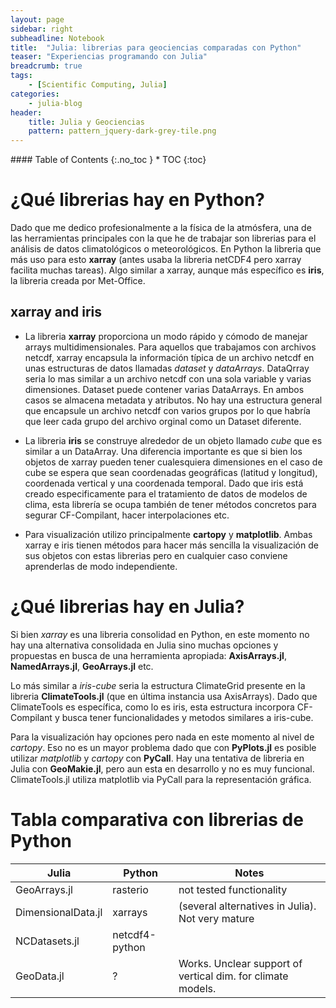 ```yaml
---
layout: page
sidebar: right
subheadline: Notebook
title:  "Julia: librerias para geociencias comparadas con Python"
teaser: "Experiencias programando con Julia"
breadcrumb: true
tags:
    - [Scientific Computing, Julia]
categories:
    - julia-blog
header:
    title: Julia y Geociencias
    pattern: pattern_jquery-dark-grey-tile.png
---
```


<section id="table-of-contents" class="toc">
<div class="panel radius" markdown="1">
#### Table of Contents
{:.no_toc }
*  TOC
{:toc}
</div>
</section><!-- /#table-of-contents -->


# ¿Qué librerias hay en Python?

Dado que me dedico profesionalmente a la física de la atmósfera, 
una de las herramientas principales con la que he de trabajar son
librerias para el análisis de datos climatológicos o meteorológicos.
En Python la libreria que más uso para esto **xarray** (antes
usaba la libreria netCDF4 pero xarray facilita muchas tareas). Algo
similar a xarray, aunque más específico es **iris**, la libreria creada
por Met-Office. 

## xarray and iris

- La libreria **xarray** proporciona un modo rápido y cómodo de manejar arrays multidimensionales.
Para aquellos que trabajamos con archivos netcdf, xarray encapsula la información típica de un archivo netcdf
en unas estructuras de datos llamadas *dataset* y *dataArrays*. DataQrray seria lo mas similar
a un archivo netcdf con una sola variable y varias dimensiones. Dataset
puede contener varias DataArrays. En ambos casos se almacena metadata y atributos. No hay una 
estructura general que encapsule un archivo netcdf con varios grupos por lo que habría que leer
cada grupo del archivo orginal como un Dataset diferente.

- La libreria **iris** se construye alrededor de un objeto llamado *cube* que es
similar a un DataArray. Una diferencia importante es que si bien los objetos de xarray pueden tener cualesquiera
dimensiones en el caso de cube se espera que sean coordenadas geográficas (latitud y longitud), coordenada vertical y una
coordenada temporal. Dado que iris está creado especificamente para 
el tratamiento de datos de modelos de clima, esta librería se ocupa también
de tener métodos concretos para segurar CF-Compilant, hacer interpolaciones etc.

- Para visualización utilizo principalmente **cartopy** y **matplotlib**. Ambas xarray e iris tienen métodos para hacer más sencilla
la visualización de sus objetos con estas librerias pero en cualquier caso conviene aprenderlas de modo independiente.

# ¿Qué librerias hay en Julia?

Si bien *xarray* es una libreria consolidad en Python, en este momento no hay una alternativa consolidada en Julia sino
muchas opciones y propuestas en busca de una herramienta apropiada: **AxisArrays.jl**, **NamedArrays.jl**, **GeoArrays.jl** etc.

Lo más similar a *iris-cube* seria la estructura ClimateGrid presente en la libreria
**ClimateTools.jl** (que en última instancia usa AxisArrays). Dado que ClimateTools
es específica, como lo es iris, esta estructura incorpora CF-Compilant y busca
tener funcionalidades y metodos similares a iris-cube.

Para la visualización hay opciones pero nada en este momento al nivel de *cartopy*. Eso no es un mayor problema dado que con **PyPlots.jl**
es posible utilizar *matplotlib* y *cartopy* con **PyCall**. Hay una tentativa de libreria en Julia con **GeoMakie.jl**, pero aun esta en desarrollo y no es 
muy funcional. ClimateTools.jl utiliza matplotlib via PyCall para la representación gráfica.


# Tabla comparativa con librerias de Python

| Julia 	          | Python                 | Notes                                                         |
| ------------------- | ---------------------- | --------------------------------------------------------------|
| GeoArrays.jl        | rasterio               | not tested functionality                                      |
| DimensionalData.jl  | xarrays                | (several alternatives in Julia). Not very mature              |
| NCDatasets.jl       | netcdf4-python         |                                                               |
| GeoData.jl          | ?                      | Works. Unclear support of vertical dim. for climate models.   |

